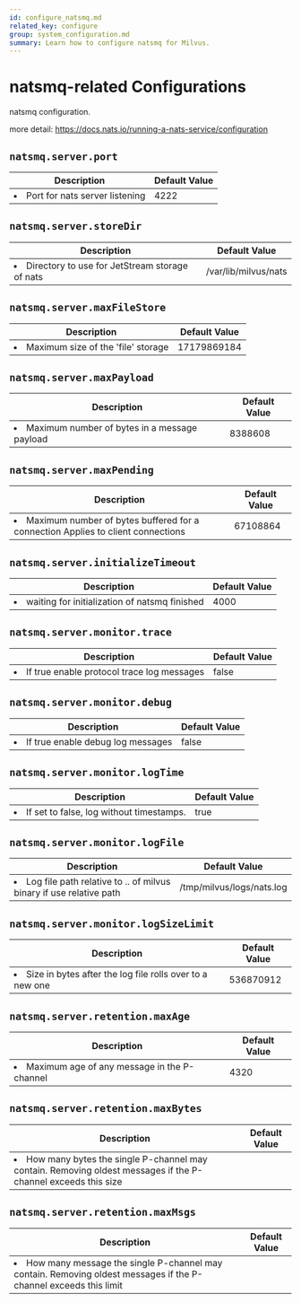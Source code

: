 ```yaml
---
id: configure_natsmq.md
related_key: configure
group: system_configuration.md
summary: Learn how to configure natsmq for Milvus.
---
```


# natsmq-related Configurations

natsmq configuration.

more detail: https://docs.nats.io/running-a-nats-service/configuration

## `natsmq.server.port`

<table id="natsmq.server.port">
  <thead>
    <tr>
      <th class="width80">Description</th>
      <th class="width20">Default Value</th> 
    </tr>
  </thead>
  <tbody>
    <tr>
      <td>
        <li>Port for nats server listening</li>      </td>
      <td>4222</td>
    </tr>
  </tbody>
</table>


## `natsmq.server.storeDir`

<table id="natsmq.server.storeDir">
  <thead>
    <tr>
      <th class="width80">Description</th>
      <th class="width20">Default Value</th> 
    </tr>
  </thead>
  <tbody>
    <tr>
      <td>
        <li>Directory to use for JetStream storage of nats</li>      </td>
      <td>/var/lib/milvus/nats</td>
    </tr>
  </tbody>
</table>


## `natsmq.server.maxFileStore`

<table id="natsmq.server.maxFileStore">
  <thead>
    <tr>
      <th class="width80">Description</th>
      <th class="width20">Default Value</th> 
    </tr>
  </thead>
  <tbody>
    <tr>
      <td>
        <li>Maximum size of the 'file' storage</li>      </td>
      <td>17179869184</td>
    </tr>
  </tbody>
</table>


## `natsmq.server.maxPayload`

<table id="natsmq.server.maxPayload">
  <thead>
    <tr>
      <th class="width80">Description</th>
      <th class="width20">Default Value</th> 
    </tr>
  </thead>
  <tbody>
    <tr>
      <td>
        <li>Maximum number of bytes in a message payload</li>      </td>
      <td>8388608</td>
    </tr>
  </tbody>
</table>


## `natsmq.server.maxPending`

<table id="natsmq.server.maxPending">
  <thead>
    <tr>
      <th class="width80">Description</th>
      <th class="width20">Default Value</th> 
    </tr>
  </thead>
  <tbody>
    <tr>
      <td>
        <li>Maximum number of bytes buffered for a connection Applies to client connections</li>      </td>
      <td>67108864</td>
    </tr>
  </tbody>
</table>


## `natsmq.server.initializeTimeout`

<table id="natsmq.server.initializeTimeout">
  <thead>
    <tr>
      <th class="width80">Description</th>
      <th class="width20">Default Value</th> 
    </tr>
  </thead>
  <tbody>
    <tr>
      <td>
        <li>waiting for initialization of natsmq finished</li>      </td>
      <td>4000</td>
    </tr>
  </tbody>
</table>


## `natsmq.server.monitor.trace`

<table id="natsmq.server.monitor.trace">
  <thead>
    <tr>
      <th class="width80">Description</th>
      <th class="width20">Default Value</th> 
    </tr>
  </thead>
  <tbody>
    <tr>
      <td>
        <li>If true enable protocol trace log messages</li>      </td>
      <td>false</td>
    </tr>
  </tbody>
</table>


## `natsmq.server.monitor.debug`

<table id="natsmq.server.monitor.debug">
  <thead>
    <tr>
      <th class="width80">Description</th>
      <th class="width20">Default Value</th> 
    </tr>
  </thead>
  <tbody>
    <tr>
      <td>
        <li>If true enable debug log messages</li>      </td>
      <td>false</td>
    </tr>
  </tbody>
</table>


## `natsmq.server.monitor.logTime`

<table id="natsmq.server.monitor.logTime">
  <thead>
    <tr>
      <th class="width80">Description</th>
      <th class="width20">Default Value</th> 
    </tr>
  </thead>
  <tbody>
    <tr>
      <td>
        <li>If set to false, log without timestamps.</li>      </td>
      <td>true</td>
    </tr>
  </tbody>
</table>


## `natsmq.server.monitor.logFile`

<table id="natsmq.server.monitor.logFile">
  <thead>
    <tr>
      <th class="width80">Description</th>
      <th class="width20">Default Value</th> 
    </tr>
  </thead>
  <tbody>
    <tr>
      <td>
        <li>Log file path relative to .. of milvus binary if use relative path</li>      </td>
      <td>/tmp/milvus/logs/nats.log</td>
    </tr>
  </tbody>
</table>


## `natsmq.server.monitor.logSizeLimit`

<table id="natsmq.server.monitor.logSizeLimit">
  <thead>
    <tr>
      <th class="width80">Description</th>
      <th class="width20">Default Value</th> 
    </tr>
  </thead>
  <tbody>
    <tr>
      <td>
        <li>Size in bytes after the log file rolls over to a new one</li>      </td>
      <td>536870912</td>
    </tr>
  </tbody>
</table>


## `natsmq.server.retention.maxAge`

<table id="natsmq.server.retention.maxAge">
  <thead>
    <tr>
      <th class="width80">Description</th>
      <th class="width20">Default Value</th> 
    </tr>
  </thead>
  <tbody>
    <tr>
      <td>
        <li>Maximum age of any message in the P-channel</li>      </td>
      <td>4320</td>
    </tr>
  </tbody>
</table>


## `natsmq.server.retention.maxBytes`

<table id="natsmq.server.retention.maxBytes">
  <thead>
    <tr>
      <th class="width80">Description</th>
      <th class="width20">Default Value</th> 
    </tr>
  </thead>
  <tbody>
    <tr>
      <td>
        <li>How many bytes the single P-channel may contain. Removing oldest messages if the P-channel exceeds this size</li>      </td>
      <td></td>
    </tr>
  </tbody>
</table>


## `natsmq.server.retention.maxMsgs`

<table id="natsmq.server.retention.maxMsgs">
  <thead>
    <tr>
      <th class="width80">Description</th>
      <th class="width20">Default Value</th> 
    </tr>
  </thead>
  <tbody>
    <tr>
      <td>
        <li>How many message the single P-channel may contain. Removing oldest messages if the P-channel exceeds this limit</li>      </td>
      <td></td>
    </tr>
  </tbody>
</table>


